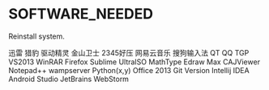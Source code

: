 # SOFTWARE_NEEDED
Reinstall system.

迅雷
猎豹
驱动精灵
金山卫士
2345好压
网易云音乐
搜狗输入法
QT
QQ
TGP
VS2013
WinRAR
Firefox
Sublime
UltraISO
MathType
Edraw Max
CAJViewer
Notepad++
wampserver
Python(x,y)
Office 2013
Git Version
Intellij IDEA
Android Studio
JetBrains WebStorm


